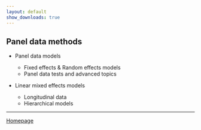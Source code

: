 ```yaml
---
layout: default
show_downloads: true
---
```


## Panel data methods

+ Panel data models
  + Fixed effects & Random effects models
  + Panel data tests and advanced topics

+ Linear mixed effects models
  + Longitudinal data
  + Hierarchical models


--- 

[Homepage](./)
